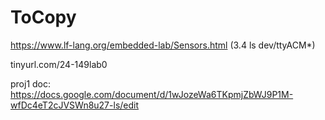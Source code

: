 # ToCopy
https://www.lf-lang.org/embedded-lab/Sensors.html (3.4 ls dev/ttyACM*)


tinyurl.com/24-149lab0


proj1 doc: https://docs.google.com/document/d/1wJozeWa6TKpmjZbWJ9P1M-wfDc4eT2cJVSWn8u27-ls/edit
